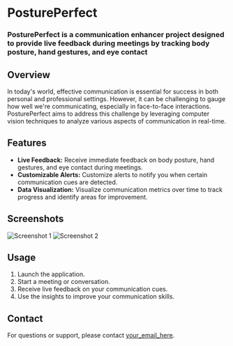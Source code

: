 # PosturePerfect 

### PosturePerfect is a communication enhancer project designed to provide live feedback during meetings by tracking body posture, hand gestures, and eye contact

## Overview

In today's world, effective communication is essential for success in both personal and professional settings. However, it can be challenging to gauge how well we're communicating, especially in face-to-face interactions. PosturePerfect aims to address this challenge by leveraging computer vision techniques to analyze various aspects of communication in real-time.

## Features

- **Live Feedback:** Receive immediate feedback on body posture, hand gestures, and eye contact during meetings.
- **Customizable Alerts:** Customize alerts to notify you when certain communication cues are detected.
- **Data Visualization:** Visualize communication metrics over time to track progress and identify areas for improvement.

## Screenshots

![Screenshot 1](https://github.com/Manav-khadka/PosturePerfect/blob/ea3cd1b1423f5810d3c1ba15438d5aa96049a007/Screenshot%202023-06-03%20214727.png)
![Screenshot 2](https://github.com/Manav-khadka/PosturePerfect/blob/ea3cd1b1423f5810d3c1ba15438d5aa96049a007/Screenshot%202023-06-04%20115514.png)

## Usage

1. Launch the application.
2. Start a meeting or conversation.
3. Receive live feedback on your communication cues.
4. Use the insights to improve your communication skills.

## Contact

For questions or support, please contact [your_email_here](mailto:your_email@example.com).
